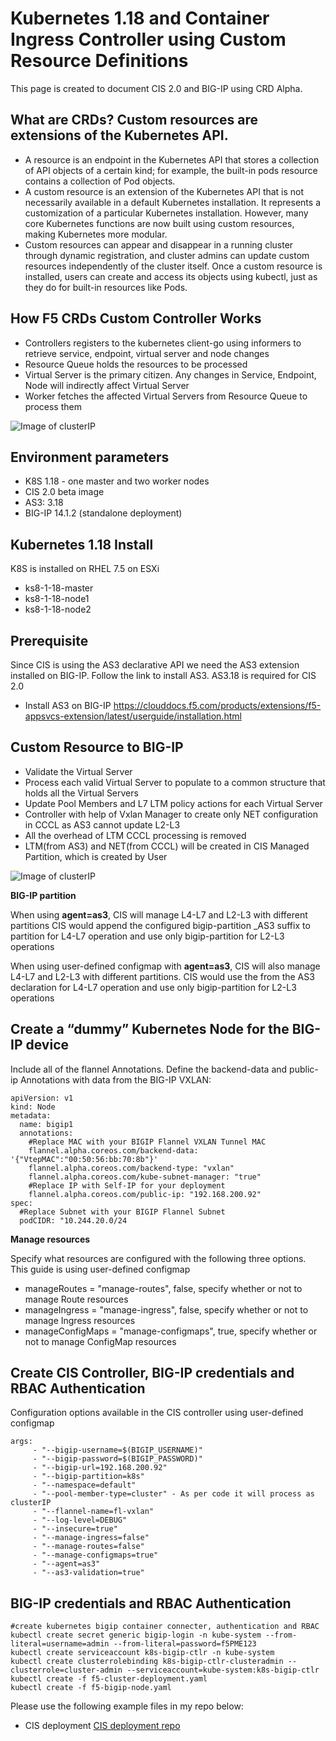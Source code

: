 # Kubernetes 1.18 and Container Ingress Controller using Custom Resource Definitions 

This page is created to document CIS 2.0 and BIG-IP using CRD Alpha.  

## What are CRDs? Custom resources are extensions of the Kubernetes API. 

* A resource is an endpoint in the Kubernetes API that stores a collection of API objects of a certain kind; for example, the built-in pods resource contains a collection of Pod objects.
* A custom resource is an extension of the Kubernetes API that is not necessarily available in a default Kubernetes installation. It represents a customization of a particular Kubernetes installation. However, many core Kubernetes functions are now built using custom resources, making Kubernetes more modular.
*  Custom resources can appear and disappear in a running cluster through dynamic registration, and cluster admins can update custom resources independently of the cluster itself. Once a custom resource is installed, users can create and access its objects using kubectl, just as they do for built-in resources like Pods.

## How F5 CRDs Custom Controller Works

* Controllers registers to the kubernetes client-go using informers to retrieve service, endpoint, virtual server and node changes
* Resource Queue holds the resources to be processed
* Virtual Server is the primary citizen.  Any changes in Service, Endpoint, Node will indirectly affect Virtual Server
* Worker fetches the affected Virtual Servers from Resource Queue to process them

![Image of clusterIP](https://github.com/mdditt2000/kubernetes-1-18/blob/master/cis%202.0/diagrams/2020-04-23_13-00-46.png)

## Environment parameters

* K8S 1.18 - one master and two worker nodes
* CIS 2.0 beta image
* AS3: 3.18
* BIG-IP 14.1.2 (standalone deployment)

## Kubernetes 1.18 Install

K8S is installed on RHEL 7.5 on ESXi

* ks8-1-18-master  
* ks8-1-18-node1
* ks8-1-18-node2

## Prerequisite

Since CIS is using the AS3 declarative API we need the AS3 extension installed on BIG-IP. Follow the link to install AS3. AS3.18 is required for CIS 2.0
 
* Install AS3 on BIG-IP
https://clouddocs.f5.com/products/extensions/f5-appsvcs-extension/latest/userguide/installation.html

## Custom Resource to BIG-IP

* Validate the Virtual Server
* Process each valid Virtual Server to populate to a common structure that holds all the Virtual Servers
* Update Pool Members and L7 LTM policy actions for each Virtual Server
* Controller with help of  Vxlan Manager to create only NET configuration in CCCL as AS3 cannot update L2-L3
* All the overhead of LTM CCCL processing is removed
* LTM(from AS3) and NET(from CCCL) will be created in CIS Managed Partition, which is created by User

![Image of clusterIP](https://github.com/mdditt2000/kubernetes-1-18/blob/master/cis%202.0/diagrams/2020-04-23_13-00-46.png)

**BIG-IP partition**

When using **agent=as3**, CIS will manage L4-L7 and L2-L3 with different partitions CIS would append the configured bigip-partition <partition>_AS3 suffix to partition for L4-L7 operation and use only bigip-partition <partition> for L2-L3 operations

When using user-defined configmap with **agent=as3**, CIS will also manage L4-L7 and L2-L3 with different partitions. CIS would use the <tenant> from the AS3 declaration for L4-L7 operation and use only bigip-partition <partition> for L2-L3 operations

## Create a “dummy” Kubernetes Node for the BIG-IP device

Include all of the flannel Annotations. Define the backend-data and public-ip Annotations with data from the BIG-IP VXLAN:

```
apiVersion: v1
kind: Node
metadata:
  name: bigip1
  annotations:
    #Replace MAC with your BIGIP Flannel VXLAN Tunnel MAC
    flannel.alpha.coreos.com/backend-data: '{"VtepMAC":"00:50:56:bb:70:8b"}'
    flannel.alpha.coreos.com/backend-type: "vxlan"
    flannel.alpha.coreos.com/kube-subnet-manager: "true"
    #Replace IP with Self-IP for your deployment
    flannel.alpha.coreos.com/public-ip: "192.168.200.92"
spec:
  #Replace Subnet with your BIGIP Flannel Subnet
  podCIDR: "10.244.20.0/24
```

**Manage resources**

Specify what resources are configured with the following three options. This guide is using user-defined configmap

* manageRoutes = "manage-routes", false, specify whether or not to manage Route resources
* manageIngress = "manage-ingress", false, specify whether or not to manage Ingress resources
* manageConfigMaps = "manage-configmaps", true, specify whether or not to manage ConfigMap resources

## Create CIS Controller, BIG-IP credentials and RBAC Authentication

Configuration options available in the CIS controller using user-defined configmap
```
args: 
     - "--bigip-username=$(BIGIP_USERNAME)"
     - "--bigip-password=$(BIGIP_PASSWORD)"
     - "--bigip-url=192.168.200.92"
     - "--bigip-partition=k8s"
     - "--namespace=default"
     - "--pool-member-type=cluster" - As per code it will process as clusterIP
     - "--flannel-name=fl-vxlan"
     - "--log-level=DEBUG"
     - "--insecure=true"
     - "--manage-ingress=false"
     - "--manage-routes=false"
     - "--manage-configmaps=true"
     - "--agent=as3"
     - "--as3-validation=true"
```

## BIG-IP credentials and RBAC Authentication

```
#create kubernetes bigip container connecter, authentication and RBAC
kubectl create secret generic bigip-login -n kube-system --from-literal=username=admin --from-literal=password=f5PME123
kubectl create serviceaccount k8s-bigip-ctlr -n kube-system
kubectl create clusterrolebinding k8s-bigip-ctlr-clusteradmin --clusterrole=cluster-admin --serviceaccount=kube-system:k8s-bigip-ctlr
kubectl create -f f5-cluster-deployment.yaml
kubectl create -f f5-bigip-node.yaml
```
Please use the following example files in my repo below:

* CIS deployment [CIS deployment repo](https://github.com/mdditt2000/kubernetes-1-18/tree/master/cis%201.14/big-ip-92)